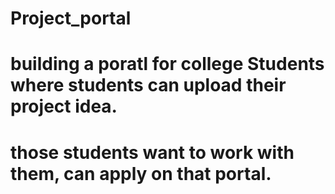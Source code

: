 # Project_portal
# building a poratl for college Students where students can upload their project idea. 
# those students want to work with them, can apply on that portal.
